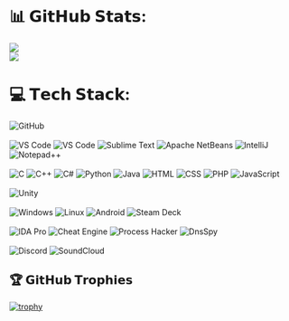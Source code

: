# 📊 𝗚𝗶𝘁𝗛𝘂𝗯 𝗦𝘁𝗮𝘁𝘀:
![](https://github-readme-streak-stats.herokuapp.com/?user=zenjahid&theme=dark&hide_border=false)<br/>
![](https://github-readme-stats.vercel.app/api/top-langs/?username=zenjahid&theme=dark&hide_border=false&include_all_commits=false&count_private=false&layout=compact)<br/>

# 💻 𝗧𝗲𝗰𝗵 𝗦𝘁𝗮𝗰𝗸:

![GitHub](https://img.shields.io/badge/-GitHub-181717?style=flat-square&logo=github)
<br><br>
![VS Code](https://img.shields.io/badge/-Visual%20Studio%202022-5C2D91?style=flat-square&logo=visualstudio)
![VS Code](https://img.shields.io/badge/-VS%20Code-007ACC?style=flat-square&logo=visual-studio-code)
![Sublime Text](https://img.shields.io/badge/-Sublime%20Text-black?style=flat-square&logo=sublime-text)
![Apache NetBeans](https://img.shields.io/badge/-Apache%20NetBeans-black?style=flat-square&logo=apache-netbeans)
![IntelliJ](https://img.shields.io/badge/-IntelliJ%20IDEA-black?style=flat-square&logo=jetbrains)
![Notepad++](https://img.shields.io/badge/-Notepad++-90E59A?style=flat-square&logo=notepad%2B%2B&logoColor=white)
<br><br>
![C](https://shields.io/badge/-C-00599C?style=flat-square&logo=c)
![C++](https://img.shields.io/badge/-C++-00599C?style=flat-square&logo=cplusplus)
![C#](https://img.shields.io/badge/-C%23-512BD4?style=flat-square&logo=csharp)
![Python](https://img.shields.io/badge/-Python-black?style=flat-square&logo=python)
![Java](https://img.shields.io/badge/-Java-007396?style=flat-square&logo=java)
![HTML](https://img.shields.io/badge/-HTML5-E34F26?style=flat-square&logo=html5)
![CSS](https://img.shields.io/badge/-CSS3-1572B6?style=flat-square&logo=css3)
![PHP](https://shields.io/badge/-PHP-00599C?style=flat-square&logo=php)
![JavaScript](https://img.shields.io/badge/-JavaScript-F7DF1E?style=flat-square&logo=javascript&logoColor=black)
<br><br>
![Unity](https://img.shields.io/badge/-Unity-000000?style=flat-square&logo=unity&logoColor=white)
<br><br>
![Windows](https://img.shields.io/badge/-Windows-0078D6?style=flat-square&logo=windows&logoColor=white)
![Linux](https://img.shields.io/badge/-Linux-FCC624?style=flat-square&logo=linux&logoColor=black)
![Android](https://img.shields.io/badge/-Android-3DDC84?style=flat-square&logo=android&logoColor=white)
![Steam Deck](https://img.shields.io/badge/-Steam_Deck-000000?style=flat-square&logo=steamdeck&logoColor=white)
<br><br>
![IDA Pro](https://img.shields.io/badge/-IDA_Pro-000000?style=flat-square)
![Cheat Engine](https://img.shields.io/badge/-Cheat_Engine-FF5733?style=flat-square)
![Process Hacker](https://img.shields.io/badge/-Process_Hacker-4285F4?style=flat-square)
![DnsSpy](https://img.shields.io/badge/-DnsSpy-0078D4?style=flat-square)
<br><br>
![Discord](https://img.shields.io/badge/-Discord-7289DA?style=flat-square&logo=discord&logoColor=white)
![SoundCloud](https://img.shields.io/badge/-SoundCloud-FF3300?style=flat-square&logo=soundcloud&logoColor=white)



## 🏆 𝗚𝗶𝘁𝗛𝘂𝗯 𝗧𝗿𝗼𝗽𝗵𝗶𝗲𝘀

[![trophy](https://github-profile-trophy.vercel.app/?username=zenjahid&theme=nord&column=7)](https://github.com/ryo-ma/github-profile-trophy)

